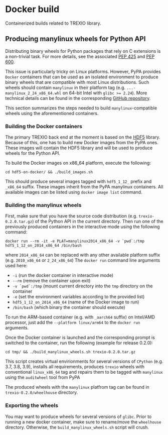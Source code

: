 # Docker build

Containerized builds related to TREXIO library.

## Producing manylinux wheels for Python API

Distributing binary wheels for Python packages that rely on C extensions is a non-trivial task.
For more details, see the associated 
[PEP 425](https://www.python.org/dev/peps/pep-0425/) and 
[PEP 600](https://www.python.org/dev/peps/pep-0600/).

This issue is particularly tricky on Linux platforms. However, PyPA provides `Docker` containers
that can be used as an isolated environment to produce binary wheels that are compatible with most Linux distributions.
Such wheels should contain `manylinux` in their platform tag 
(e.g. `...-manylinux_2_24_x86_64.whl` on 64-bit Intel with `glibc >= 2.24`). 
More technical details can be found in the corresponding [GitHub repository](https://github.com/pypa/manylinux).

This section summarizes the steps needed to build `manylinux`-compatible wheels using the aforementioned containers.


### Building the Docker containers

The primary TREXIO back end at the moment is based on the [HDF5](https://portal.hdfgroup.org/display/HDF5/HDF5) library.
Because of this, one has to build new Docker images from the PyPA ones. 
These images will contain the HDF5 library and will be used to produce wheels for the Python API.

To build the Docker images on x86_64 platform, execute the following:

`cd hdf5-on-docker/ && ./build_images.sh`

This should produce several images tagged with `hdf5_1_12_` prefix and `_x86_64` suffix. 
These images inherit from the PyPA manylinux containers.
All available images can be listed using `docker image list` command.


### Building the manylinux wheels

First, make sure that you have the source code distribution 
(e.g. `trexio-0.2.0.tar.gz`) of the Python API in the current directory.
Then run one of the previously produced containers in the interactive mode using the following command:

``docker run --rm -it -e PLAT=manylinux2014_x86_64 -v `pwd`:/tmp hdf5_1_12_on_2014_x86_64 /bin/bash``

where `2014_x86_64` can be replaced with any other available platform suffix (e.g. `2010_x86_64` or `2_24_x86_64`)
The `docker run` command line arguments used here:

  - `-i` (run the docker container in interactive mode)
  - `--rm` (remove the container upon exit)
  - ``-v `pwd`:/tmp`` (mount current directory into the `tmp` directory on the container
  - `-e` (set the environment variables according to the provided list)
  - `hdf5_1_12_on_2014_x86_64` (name of the Docker image to run)
  - `/bin/bash` (which binary the container should execute)

To run the ARM-based container (e.g. with `_aarch64` suffix) on Intel/AMD processor, just add the `--platform linux/arm64` to the
`docker run` arguments. 

Once the Docker container is launched and the corresponding prompt is switched to the container, run the following (example for release 0.2.0):

`cd tmp/ && ./build_manylinux_wheels.sh trexio-0.2.0.tar.gz`

This script creates virtual envirionments for several versions of `CPython` (e.g. 3.7, 3.8, 3.9), 
installs all requirements, 
produces `trexio` wheels with conventional `linux_x86_64` tag and
repairs them to be tagged with `manylinux` using the `auditwheel` tool from PyPA

The produced wheels with the `manylinux` platfrom tag can be found in `trexio-0.2.0/wheelhouse` directory.


### Exporting the wheels

You may want to produce wheels for several versions of `glibc`. 
Prior to running a new docker container, make sure to rename/move the `wheelhouse` directory.
Otherwise, the `build_manylinux_wheels.sh` script will crush.

